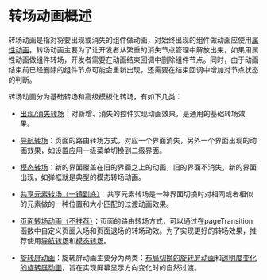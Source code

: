 # 转场动画概述

转场动画是指对将要出现或消失的组件做动画，对始终出现的组件做动画应使用[属性动画](./cj-attribute-animation-overview.md)。转场动画主要为了让开发者从繁重的消失节点管理中解放出来，如果用属性动画做组件转场，开发者需要在动画结束回调中删除组件节点。同时，由于动画结束前已经删除的组件节点可能会重新出现，还需要在结束回调中增加对节点状态的判断。

转场动画分为基础转场和高级模板化转场，有如下几类：

- [出现/消失转场](./cj-enter-exit-transition.md)：对新增、消失的控件实现动画效果，是通用的基础转场效果。

- [导航转场](./cj-navigation-transition.md)：页面的路由转场方式，对应一个界面消失，另外一个界面出现的动画效果，如设置应用一级菜单切换到二级界面。

- [模态转场](./cj-modal-transition.md)：新的界面覆盖在旧的界面之上的动画，旧的界面不消失，新的界面出现，如弹框就是典型的模态转场动画。

- [共享元素转场（一镜到底）](./cj-shared-element-transition.md)：共享元素转场是一种界面切换时对相同或者相似的元素做的一种位置和大小匹配的过渡动画效果。

- [页面转场动画（不推荐）](./cj-page-transition-animation.md)：页面的路由转场方式，可以通过在pageTransition函数中自定义页面入场和页面退场的转场动效。为了实现更好的转场效果，推荐使用[导航转场](./cj-navigation-transition.md)和[模态转场](./cj-modal-transition.md)。

- [旋转屏动画](./cj-rotation-transition-animation.md)：旋转屏动画主要分为两类：[布局切换的旋转屏动画](./cj-rotation-transition-animation.md#布局切换的旋转屏动画)和[透明度变化的旋转屏动画](./cj-rotation-transition-animation.md#透明度变化的旋转屏动画)，旨在实现屏幕显示方向变化时的自然过渡。
